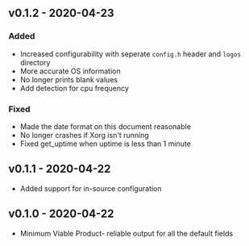 v0.1.2 - 2020-04-23
-------------------
### Added
* Increased configurability with seperate `config.h` header and `logos` directory
* More accurate OS information
* No longer prints blank values
* Add detection for cpu frequency

### Fixed
* Made the date format on this document reasonable
* No longer crashes if Xorg isn't running
* Fixed get_uptime when uptime is less than 1 minute

v0.1.1 - 2020-04-22
-------------------
* Added support for in-source configuration

v0.1.0 - 2020-04-22
-----------------
* Minimum Viable Product- reliable output for all the default fields
